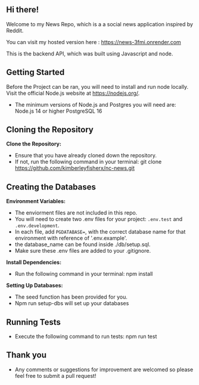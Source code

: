 ## Hi there!

Welcome to my News Repo, which is a a social news application inspired by Reddit.

You can visit my hosted version here : https://news-3fmi.onrender.com

This is the backend API, which was built using Javascript and node.

## Getting Started

Before the Project can be ran, you will need to install and run node locally.
Visit the official Node.js website at https://nodejs.org/.

- The minimum versions of Node.js and Postgres you will need are:
  Node.js 14 or higher
  PostgreSQL 16

## Cloning the Repository

**Clone the Repository:**

- Ensure that you have already cloned down the repository.
- If not, run the following command in your terminal:
  git clone https://github.com/kimberleyfisherx/nc-news.git

## Creating the Databases

**Environment Variables:**

- The enviorment files are not included in this repo.
- You will need to create two .env files for your project: `.env.test` and `.env.development`.
- In each file, add `PGDATABASE=`, with the correct database name for that environment with reference of '.env.example'.
- the database_name can be found inside ./db/setup.sql.
- Make sure these .env files are added to your .gitignore.

**Install Dependencies:**

- Run the following command in your terminal:
  npm install

**Setting Up Databases:**

- The seed function has been provided for you.
- Npm run setup-dbs will set up your databases

## Running Tests

- Execute the following command to run tests:
  npm run test

## Thank you

- Any comments or suggestions for improvement are welcomed so please feel free to submit a pull request!
